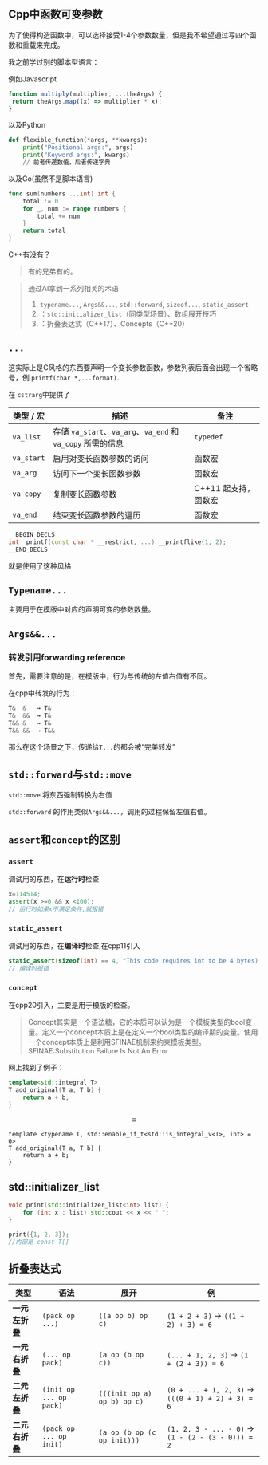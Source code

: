 ## Cpp中函数可变参数

为了使得构造函数中，可以选择接受1-4个参数数量，但是我不希望通过写四个函数和重载来完成。

我之前学过别的脚本型语言：

例如Javascript

```javascript
function multiply(multiplier, ...theArgs) {
 return theArgs.map((x) => multiplier * x);
}
```

以及Python

```python
def flexible_function(*args, **kwargs):
    print("Positional args:", args)
    print("Keyword args:", kwargs)
    // 前者传递数值，后者传递字典
```

以及Go(虽然不是脚本语言)

```Go
func sum(numbers ...int) int {
    total := 0
    for _, num := range numbers {
        total += num
    }
    return total
}
```

C++有没有？
> 有的兄弟有的。

> 通过AI拿到一系列相关的术语
> 1. `typename...`, `Args&&...`, `std::forward`, `sizeof...`, `static_assert`
> 2. ：`std::initializer_list`（同类型场景）、数组展开技巧
> 3. ：折叠表达式（C++17）、Concepts（C++20）

## `...`

这实际上是C风格的东西要声明一个变长参数函数，参数列表后面会出现一个省略号，例 `printf(char *,...format)`.

在 `cstrarg`中提供了

| 类型 / 宏    | 描述                                                                | 备注                 |
| ------------ | ------------------------------------------------------------------- | -------------------- |
| `va_list`  | 存储 `va_start`、`va_arg`、`va_end` 和 `va_copy` 所需的信息 | `typedef`          |
| `va_start` | 启用对变长函数参数的访问                                            | 函数宏               |
| `va_arg`   | 访问下一个变长函数参数                                              | 函数宏               |
| `va_copy`  | 复制变长函数参数                                                    | C++11 起支持，函数宏 |
| `va_end`   | 结束变长函数参数的遍历                                              | 函数宏               |

```cpp
__BEGIN_DECLS
int	 printf(const char * __restrict, ...) __printflike(1, 2);
__END_DECLS

```

就是使用了这种风格

## `Typename...`

主要用于在模版中对应的声明可变的参数数量。

## `Args&&...`
### 转发引用forwarding reference

首先，需要注意的是，在模版中，行为与传统的左值右值有不同。

在cpp中转发的行为：
```cpp
T&  &   → T&
T&  &&  → T&
T&& &   → T&
T&& &&  → T&&
```

那么在这个场景之下，传递给`T...`的都会被“完美转发”

## `std::forward`与`std::move`
`std::move` 将东西强制转换为右值

`std::forward` 的作用类似`Args&&...`，调用的过程保留左值右值。


## `assert`和`concept`的区别
### `assert`
调试用的东西，在**运行时**检查
```cpp
x=114514;
assert(x >=0 && x <100);
// 运行时如果x不满足条件,就报错
```
### `static_assert`
调试用的东西，在**编译时**检查,在cpp11引入
```cpp
static_assert(sizeof(int) == 4, "This code requires int to be 4 bytes)
// 编译时报错
```
### `concept`
在cpp20引入，主要是用于模版的检查。
> Concept其实是一个语法糖，它的本质可以认为是一个模板类型的bool变量。定义一个concept本质上是在定义一个bool类型的编译期的变量。使用一个concept本质上是利用SFINAE机制来约束模板类型。
> SFINAE:Substitution Failure Is Not An Error

网上找到了例子：
```cpp
template<std::integral T>  
T add_original(T a, T b) {
    return a + b;
}
```
$$
\equiv
$$
```
template <typename T, std::enable_if_t<std::is_integral_v<T>, int> = 0>
T add_original(T a, T b) {
    return a + b;
}
```
## std::initializer_list
```cpp
void print(std::initializer_list<int> list) {
    for (int x : list) std::cout << x << " ";
}

print({1, 2, 3});  
//内部是 const T[]
```
## 折叠表达式


| 类型 | 语法 | 展开 |例 |
|------|------|-------------------------------|--------------------------|
| **一元左折叠** | `(pack op ...)` | `((a op b) op c)` | `(1 + 2 + 3)` → `((1 + 2) + 3) = 6` |
| **一元右折叠** | `(... op pack)` | `(a op (b op c))` | `(... + 1, 2, 3)` → `(1 + (2 + 3)) = 6` |
| **二元左折叠** | `(init op ... op pack)` | `(((init op a) op b) op c)` | `(0 + ... + 1, 2, 3)` → `(((0 + 1) + 2) + 3) = 6` |
| **二元右折叠** | `(pack op ... op init)` | `(a op (b op (c op init)))` | `(1, 2, 3 - ... - 0)` → `(1 - (2 - (3 - 0))) = 2` |
